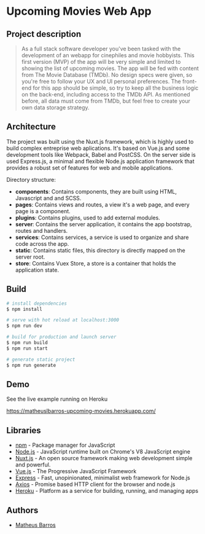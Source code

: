 # Upcoming Movies Web App

## Project description

> As a full stack software developer you've been tasked with the development of an webapp for cinephiles and movie hobbyists. This first version (MVP) of the app will be very simple and limited to showing the list of upcoming movies. The app will be fed with content from The Movie
Database (TMDb). No design specs were given, so you're free to follow your UX and UI personal preferences. The front-end for this app should be simple, so try to keep all the business logic on the back-end, including access to the TMDb API. As mentioned before, all data must come from TMDb, but feel free to create your own data storage strategy.

## Architecture

The project was built using the Nuxt.js framework, which is highly used to build complex entreprise web aplications. It's based on Vue.js and some development tools like Webpack, Babel and PostCSS. On the server side is used Express.js, a minimal and flexible Node.js application framework that provides a robust set of features for web and mobile applications.

Directory structure:
- **components**: Contains components, they are built using HTML, Javascript and and SCSS.
- **pages**: Contains views and routes, a view it's a web page, and every page is a component.
- **plugins**: Contains plugins, used to add external modules.
- **server**: Contains the server application, it contains the app bootstrap, routes and handlers.
- **services**: Contains services, a service is used to organize and share code across the app.
- **static**: Contains static files, this directory is directly mapped on the server root.
- **store**: Contains Vuex Store, a store is a container that holds the application state.

## Build

``` bash
# install dependencies
$ npm install

# serve with hot reload at localhost:3000
$ npm run dev

# build for production and launch server
$ npm run build
$ npm run start

# generate static project
$ npm run generate
```

## Demo

See the live example running on Heroku

https://matheuslbarros-upcoming-movies.herokuapp.com/

## Libraries

* [npm](https://www.npmjs.com/) - Package manager for JavaScript
* [Node.js](https://nodejs.org/) - JavaScript runtime built on Chrome's V8 JavaScript engine
* [Nuxt.js](https://nuxtjs.org/) - An open source framework making web development simple and powerful.
* [Vue.js](https://vuejs.org/) - The Progressive JavaScript Framework
* [Express](https://expressjs.com/) - Fast, unopinionated, minimalist web framework for Node.js
* [Axios](https://github.com/axios/axios) - Promise based HTTP client for the browser and node.js
* [Heroku](https://www.heroku.com/) - Platform as a service for building, running, and managing apps

## Authors

* [Matheus Barros](https://github.com/matheuslbarros)
